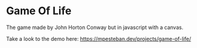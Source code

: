 # Game Of Life

The game made by John Horton Conway but in javascript with a canvas.

Take a look to the demo here: https://mpesteban.dev/projects/game-of-life/

